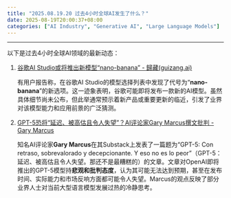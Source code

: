 ```yaml
---
title: "2025.08.19.20 过去4小时全球AI发生了什么？"
date: 2025-08-19T20:00:37+08:00
categories: ["AI Industry", "Generative AI", "Large Language Models"]
---
```


---

以下是过去4小时全球AI领域的最新动态：

1.  [谷歌AI Studio或将推出新模型“nano-banana” - 歸藏(guizang.ai)](https://x.com/op7418/status/1957733804178608542)

    有用户报告称，在谷歌AI Studio的模型选择列表中发现了代号为“**nano-banana**”的新选项。这一迹象表明，谷歌可能即将发布一款新的AI模型。虽然具体细节尚未公布，但此举通常预示着新产品或重要更新的临近，引发了业界对该模型能力和应用前景的广泛猜测。

2.  [GPT-5恐将“延迟、被高估且令人失望”？AI评论家Gary Marcus撰文批判 - Gary Marcus](https://x.com/GaryMarcus/status/1957732658848338425)

    知名AI评论家**Gary Marcus**在其Substack上发表了一篇题为“GPT-5: Con retraso, sobrevalorado y decepcionante. Y eso no es lo peor”（GPT-5：延迟、被高估且令人失望。那还不是最糟糕的）的文章。文章对OpenAI即将推出的GPT-5模型持**悲观和批判态度**，认为其可能无法达到预期，甚至在发布时间、实际能力和市场反响方面都可能令人失望。Marcus的观点反映了部分业界人士对当前大型语言模型发展过热的冷静思考。